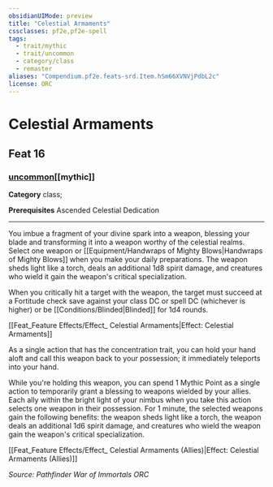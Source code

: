 ```yaml
---
obsidianUIMode: preview
title: "Celestial Armaments"
cssclasses: pf2e,pf2e-spell
tags:
  - trait/mythic
  - trait/uncommon
  - category/class
  - remaster
aliases: "Compendium.pf2e.feats-srd.Item.hSm66XVNVjPdbL2c"
license: ORC
---
```

# Celestial Armaments
## Feat 16
### [uncommon](uncommon "Uncommon Rarity Trait")[[mythic]]

**Category** class; 



**Prerequisites** Ascended Celestial Dedication
* * *
You imbue a fragment of your divine spark into a weapon, blessing your blade and transforming it into a weapon worthy of the celestial realms. Select one weapon or [[Equipment/Handwraps of Mighty Blows|Handwraps of Mighty Blows]] when you make your daily preparations. The weapon sheds light like a torch, deals an additional 1d8 spirit damage, and creatures who wield it gain the weapon's critical specialization.

When you critically hit a target with the weapon, the target must succeed at a Fortitude check save against your class DC or spell DC (whichever is higher) or be [[Conditions/Blinded|Blinded]] for 1d4 rounds.

[[Feat_Feature Effects/Effect_ Celestial Armaments|Effect: Celestial Armaments]]

As a single action that has the concentration trait, you can hold your hand aloft and call this weapon back to your possession; it immediately teleports into your hand.

While you're holding this weapon, you can spend 1 Mythic Point as a single action to temporarily grant a blessing to weapons wielded by your allies. Each ally within the bright light of your nimbus when you take this action selects one weapon in their possession. For 1 minute, the selected weapons gain the following benefits: the weapon sheds light like a torch, the weapon deals an additional 1d6 spirit damage, and creatures who wield the weapon gain the weapon's critical specialization.

[[Feat_Feature Effects/Effect_ Celestial Armaments (Allies)|Effect: Celestial Armaments (Allies)]]

*Source: Pathfinder War of Immortals*
*ORC*